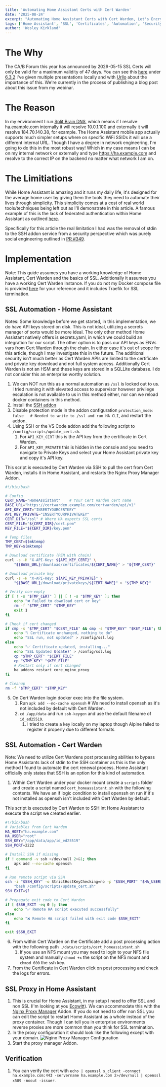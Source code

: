 ```yaml
---
title: 'Automating Home Assistant Certs with Cert Warden'
date: '2025-08-24'
excerpt: "Automating Home Assistant Certs with Cert Warden, Let's Encrypt, and working around Home Assistants Security"
tags: ['Home Assistant', 'SSL', 'Certificates', 'Automation', 'Security']
author: 'Wesley Kirkland'
---
```


# The Why

The CA/B Forum this year has announced by 2029-05-15 SSL Certs will only be valid for a maximum validity of 47 days. You can see this [here](https://cabforum.org/working-groups/server/baseline-requirements/requirements/#122-relevant-dates) under [6.3.2](https://cabforum.org/working-groups/server/baseline-requirements/requirements/#632-certificate-operational-periods-and-key-pair-usage-periods) I've given multiple presentations locally and with [Urllo](https://urllo.com/) about the importance of this. We're currently in the process of publishing a blog post about this issue from my webinar.

# The Reason

In my environment I run [Split Brain DNS](https://tailscale.com/learn/why-split-dns#what-is-split-dns), which means if I resolve ha.example.com internally it will resolve 10.0.1.100 and externally it will resolve 184.70.140.38, for example. The Home Assistant mobile app actually supports much simpler setups where on specific WiFi SSIDs it will use a different internal URL. Though I have a degree in network engineering, I'm going to do this in the most robust way! Which in my case means I can be on my internal network or externally and type https://ha.example.com and resolve to the correct IP on the backend no matter what network I am on.

# The Limitiations

While Home Assistant is amazing and it runs my daily life, it's designed for the average home user by giving them the tools they need to automate their lives through simplicity. This simplicity comes at a cost of real world tools/techniques being left out as I'll demonstrate in this article. A famous example of this is the lack of federated authentication within Home Assistant as outlined [here](https://github.com/home-assistant/architecture/issues/832#issuecomment-1328052330).

Specifically for this article the real limitation I had was the removal of stdin to the SSH addon service from a security perspective which was purely social engineering outlined in [PR #349](https://github.com/hassio-addons/addon-ssh/pull/349).

# Implementation

Note: This guide assumes you have a working knowledge of Home Assistant, Cert Warden and the basics of SSL. Additionally it assumes you have a working Cert Warden Instance. If you do not my Docker compose file is provided [here](/images/blog/2025/automating-home-assistant-certs-with-cert-warden/certwarden.yaml) for your reference and it includes Traefik for SSL termination.

## SSL Automation - Home Assistant

Notes: Some knowledge before we get started, in this implementation, we do have API keys stored on disk. This is not ideal, utilizing a secrets manager of sorts would be more ideal. The only other method Home Assistant natively offers is secrets.yaml, in which we could build an integration for our script. The other option is to pass our API keys as ENVs vars from Cert Warden through the chain. In either case it's out of scope for this article, though I may investigate this in the future. The additional security isn't much better as Cert Warden APIs are limited to the certificate and private key download and not full system access. Additionally Cert Warden is not an HSM and these keys are stored in a SQLLite database. I do not consider this an enterprise worthy solution.

1. We can NOT run this as a normal automation as `/ssl` is locked out to us. I tried running it with elevated access to supervisor however privilege escalation is not available to us in this method either, nor can we reload docker containers in this method.
1. Install the [SSH addon](https://community.home-assistant.io/t/home-assistant-community-add-on-ssh-web-terminal/33820)
1. Disable protection mode in the addon configuration `protection_mode: false   # Needed to write to /ssl and run HA CLI`, and restart the addon.
1. Using SSH or the VS Code addon add the following script to `/config/scripts/update_cert.sh`.
   1. For `API_KEY_CERT` this is the API key from the certificate in Cert Warden.
   1. For `API_KEY_PRIVATE` this is hidden in the console and you need to navigate to Private Keys and select your Home Assistant private key and copy it's API key.

This script is executed by Cert Warden via SSH to pull the cert from Cert Warden, installs it in Home Assistant, and restarts the Nginx Proxy Manager Addon.

```bash
#!/bin/bash

# Config
CERT_NAME="HomeAssistant"    # Your Cert Warden cert name
BASE_URL="https://certwarden.example.com/certwarden/api/v1"
API_KEY_CERT="INSERTYOURCERTKEY"
API_KEY_PRIVATE="INSERTYOURPRIVATEKEY"
CERT_DIR="/ssl" # Where HA expects SSL certs
CERT_FILE="${CERT_DIR}/cert.pem"
KEY_FILE="${CERT_DIR}/key.pem"

# Temp files
TMP_CERT=$(mktemp)
TMP_KEY=$(mktemp)

# Download certificate (PEM with chain)
curl -s -H "X-API-Key: ${API_KEY_CERT}" \
    "${BASE_URL}/download/certificates/${CERT_NAME}" > "${TMP_CERT}"

# Download private key
curl -s -H "X-API-Key: ${API_KEY_PRIVATE}" \
    "${BASE_URL}/download/privatekeys/${CERT_NAME}" > "${TMP_KEY}"

# Verify non-empty
if [ ! -s "$TMP_CERT" ] || [ ! -s "$TMP_KEY" ]; then
    echo "❌ Failed to download cert or key"
    rm -f "$TMP_CERT" "$TMP_KEY"
    exit 1
fi

# Check if cert changed
if cmp -s "$TMP_CERT" "$CERT_FILE" && cmp -s "$TMP_KEY" "$KEY_FILE"; then
    echo "ℹ️ Certificate unchanged, nothing to do"
    echo "SSL run, not updated" > /config/ssl.log
else
    echo "✅ Certificate updated, installing..."
    echo "SSL Updated $(date)" > /config/ssl.log
    cp "$TMP_CERT" "$CERT_FILE"
    cp "$TMP_KEY" "$KEY_FILE"
    # Restart only if cert changed
    ha addons restart core_nginx_proxy
fi

# Cleanup
rm -f "$TMP_CERT" "$TMP_KEY"
```

5. On Cert Warden login docker exec into the file system.
   1. Run `apk add --no-cache openssh` # We need to install openssh as it's not included by default with Cert Warden.
   1. `cd /app/data` and run `ssh-keygen` and use the default filename of `id_ed25519`.
      1. I tried to create a key locally on my laptop though Alpine failed to register it properly due to different formats.

## SSL Automation - Cert Warden

Note: We need to utilize Cert Wardens post processing abilities to bypass Home Assistants lack of stdin to the SSH container as this is the only method I found to automate the cert renewal process. Home Assistant officially only states that SSH is an option for this kind of automation.

1. Within Cert Warden under your docker mount create a `scripts` folder and create a script named `cert_homeassistant.sh` with the following contents. We have an if logic condition to install openssh on run if it's not installed as openssh isn't included with Cert Warden by default.

This script is executed by Cert Warden to SSH int Home Assistant to execute the script we created earlier.

```bash
#!/bin/bash
# Variables from Cert Warden
HA_HOST="ha.example.com"
HA_USER="root"
SSH_KEY="/app/data/app/id_ed25519"
SSH_PORT=2222

# Install SSH if missing
if ! command -v ssh >/dev/null 2>&1; then
    apk add --no-cache openssh
fi

# Run remote script via SSH
ssh -i "$SSH_KEY" -o StrictHostKeyChecking=no -p "$SSH_PORT" "$HA_USER@$HA_HOST" \
    "bash /config/scripts/update_cert.sh"
SSH_EXIT=$?

# Propagate exit code to Cert Warden
if [ $SSH_EXIT -eq 0 ]; then
    echo "✅ Remote HA script executed successfully"
else
    echo "❌ Remote HA script failed with exit code $SSH_EXIT"
fi

exit $SSH_EXIT
```

6. From within Cert Warden on the Certificate add a post processing action with the following path `./data/scripts/cert_homeassistant.sh`
   1. If you use an NFS mount you may need to login to your NFS file system and manually `chmod +x` the script on the NFS mount and `chmod 600` the ssh key.
1. From the Certificate in Cert Warden click on post processing and check the logs for errors.

## SSL Proxy in Home Assistant

1. This is crucial for Home Assistant, in my setup I need to offer SSL and non SSL (I'm looking at you [Ecowitt](https://www.home-assistant.io/integrations/ecowitt/)). We can accommodate this with the [Nginx Proxy Manager](https://github.com/hassio-addons/addon-nginx-proxy-manager) Addon. If you do not need to offer non SSL you can edit the script to restart Home Assistant as a whole instead of the proxy container. Though I can tell you in enterprise environments reverse proxies are more common than you think for SSL termination.
1. In the proxy configuration it should look like the following except with your domain.
   ![Nginx Proxy Manager Configuration](/images/blog/2025/automating-home-assistant-certs-with-cert-warden/ha_nginx.png 'Nginx Proxy Manager Configuration')
1. Start the proxy manager Addon.

## Verification

1. You can verify the cert with `echo | openssl s_client -connect ha.example.com:443 -servername ha.example.com 2>/dev/null | openssl x509 -noout -issuer`.
